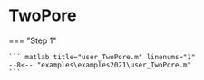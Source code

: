 # TwoPore

=== "Step 1"

    ``` matlab title="user_TwoPore.m" linenums="1"
    --8<-- "examples\examples2021\user_TwoPore.m"
    ```

